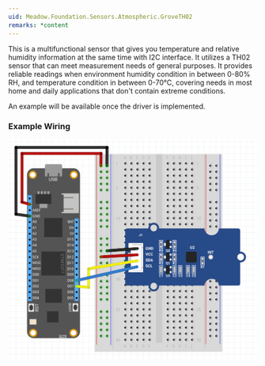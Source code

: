 ```yaml
---
uid: Meadow.Foundation.Sensors.Atmospheric.GroveTH02
remarks: *content
---
```


This is a multifunctional sensor that gives you temperature and relative humidity information at the same time with I2C interface. It utilizes a TH02 sensor that can meet measurement needs of general purposes. It provides reliable readings when environment humidity condition in between 0-80% RH, and temperature condition in between 0-70°C, covering needs in most home and daily applications that don't contain extreme conditions.

An example will be available once the driver is implemented.

### Example Wiring

![](../../API_Assets/Meadow.Foundation.Sensors.Atmospheric.GroveTH02/GroveTH02.svg)